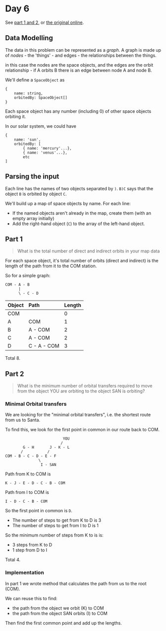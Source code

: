 # Day 6

See [part 1 and 2](problem.md), or [the original online](https://adventofcode.com/2019/day/6/).

## Data Modelling

The data in this problem can be represented as a _graph_. A graph is made up of _nodes_ - the 'things' - and
edges - the relationships between the things.

in this case the nodes are the space objects, and the edges are the orbit relationship - if A orbits B there is an
edge between node A and node B.

We'll define a `SpaceObject` as

```
{
    name: string,
    orbitedBy: SpaceObject[]
}

```

Each space object has any number (including 0) of other space objects orbiting it.

In our solar system, we could have

```
{
    name: 'sun',
    orbitedBy: [ 
        { name: 'mercury'...},
        { name: 'venus'...}, 
        etc
]
```

## Parsing the input

Each line has the names of two objects separated by `)`.
`B)C` says that the object `B` is orbited by object `C`.

We'll build up a map of space objects by name. For each line:
- If the named objects aren't already in the map, create them (with an empty array initially)
- Add the right-hand object (`C`) to the array of the left-hand object.

## Part 1

> What is the total number of direct and indirect orbits in your map data

For each space object, it's total number of orbits (direct and indirect) is the
length of the path from it to the COM station.

So for a simple graph:
```
COM - A - B
      |
      \ - C - D
```

| Object | Path | Length |
|:-------|:-----|:-------|
| COM |  | 0 |
| A | COM | 1 |
| B | A - COM | 2 |
| C | A - COM | 2 |
| D | C - A - COM | 3 |

Total 8.

## Part 2

>What is the minimum number of orbital transfers required to move from the object
> YOU are orbiting to the object SAN is orbiting? 

### Minimal Orbital transfers

We are looking for the "minimal orbital transfers", i.e. the shortest route from us to Santa.

To find this, we look for the first point in common in our route back to COM.

```
                          YOU
                         /
        G - H       J - K - L
       /           /
COM - B - C - D - E - F
               \
                I - SAN
```

Path from K to COM is

```
K - J - E - D - C - B - COM
```

Path from I to COM is

```
I - D - C - B - COM
```

So the first point in common is `D`.

- The number of steps to get from K to D is 3
- The number of steps to get from I to D is 1

So the minimum number of steps from K to is is:

- 3 steps from K to D
- 1 step from D to I

Total 4.

### Implementation


In part 1 we wrote method that calculates the path from us to the root (COM).

We can reuse this to find:
- the path from the object we orbit (K) to COM
- the path from the object SAN orbits (I) to COM

Then find the first common point and add up the lengths.
